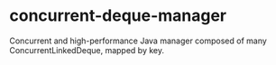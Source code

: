 concurrent-deque-manager
========================

Concurrent and high-performance Java manager composed of many ConcurrentLinkedDeque, mapped by key.
